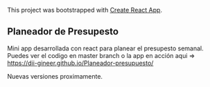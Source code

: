 This project was bootstrapped with [Create React App](https://github.com/facebook/create-react-app).

## Planeador de Presupesto 
Mini app desarrollada con react para planear el presupesto semanal. 
Puedes ver el codigo en master branch o la app en acción aqui =>  https://dii-gineer.github.io/Planeador-presupuesto/

Nuevas versiones proximamente.

